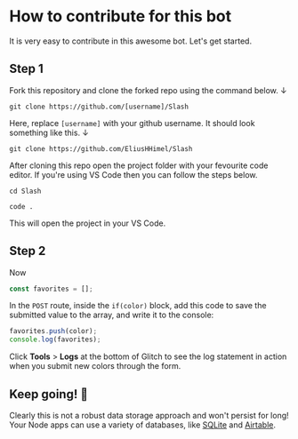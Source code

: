 # How to contribute for this bot

It is very easy to contribute in this awesome bot.
Let's get started.

## Step 1
Fork this repository and clone the forked repo using the command below. ↓ 
```
git clone https://github.com/[username]/Slash
```
Here, replace `[username]` with your github username. It should look something like this. ↓ 
```
git clone https://github.com/EliusHHimel/Slash
```
After cloning this repo open the project folder with your fevourite code editor. If you're using VS Code then you can follow the steps below.

```
cd Slash
```
```
code .
```
This will open the project in your VS Code.

## Step 2
Now 
```js
const favorites = [];
```

In the `POST` route, inside the `if(color)` block, add this code to save the submitted value to the array, and write it to the console:

```js
favorites.push(color);
console.log(favorites);
```

Click __Tools__ > __Logs__ at the bottom of Glitch to see the log statement in action when you submit new colors through the form.

## Keep going! 🚀

Clearly this is not a robust data storage approach and won't persist for long! Your Node apps can use a variety of databases, like [SQLite](https://glitch.com/~glitch-hello-sqlite) and [Airtable](https://glitch.com/~glitch-hello-airtable).
